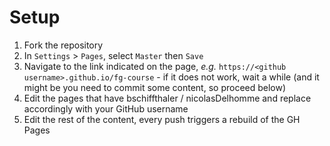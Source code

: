 # Setup
1. Fork the repository
2. In `Settings` > `Pages`, select `Master` then `Save`
3. Navigate to the link indicated on the page, _e.g._ `https://<github username>.github.io/fg-course` - if it does not work, wait a while (and it might be you need to commit some content, so proceed below)
4. Edit the pages that have bschiffthaler / nicolasDelhomme and replace accordingly with your GitHub username
5. Edit the rest of the content, every push triggers a rebuild of the GH Pages
